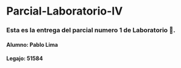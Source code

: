 ﻿# Parcial-Laboratorio-IV

### Esta es la entrega del parcial numero 1 de Laboratorio 🥼.

#### Alumno: Pablo Lima
#### Legajo: 51584
